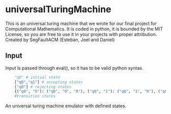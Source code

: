 # universalTuringMachine
  This is an universal turing machine that we wrote for our final project for Computational Mathematics.
It is coded in python, it is bounded by the MIT License, so you are free to use it in your projects with proper attribution.
Created by SegFaultACM (Esteban, Joel and Daniel)

## Input
Input is passed through eval(), so it has to be valid python syntax.

```python
    "q0" # initial state
    ["q0","q1"] # accepting states
    ["q0"] # rejecting states
    {("q0", "0"): ("q0", "0", "R"), ("q0", "1"): ("q0", "1", "R"), ("q0", " "): ("q1", " ", "L"),("q1", "0"): ("q2", " ", "L"), ("q1", "1"): ("q3", " ", "L"), ("q1", " "): ("qr", " ", "L"),("q2", "0"): ("qa", " ", "L"), ("q2", "1"): ("qr", " ", "L"), ("q2", " "): ("qr", " ", "L"),("q3", "0"): ("qr", " ", "L"), ("q3", "1"): ("qr", " ", "L"), ("q3", " "): ("qr", " ", "L")}
    #transition states
```




An universal turing machine emulator with defined states.
